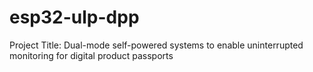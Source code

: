 # esp32-ulp-dpp
Project Title: Dual-mode self-powered systems to enable uninterrupted monitoring for digital product passports
